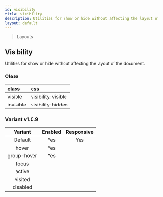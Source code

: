 ```yaml
---
id: visibility
title: Visibility
description: Utilities for show or hide without affecting the layout of the document.
layout: default
---
```


> Layouts

## Visibility

Utilities for show or hide without affecting the layout of the document.

### Class

| <span class="px-3 py-1 text-white bg-charcoal-100 rounded-full">class</span> | <span class="px-3 py-1 text-white bg-charcoal-100 rounded-full">css</span> |
|:--|:--|
| visible | visibility: visible |
| invisible | visibility: hidden |

### Variant <span class="ml-1 px-2 py-1 text-sm text-gray-600 bg-gray-300">v1.0.9</span>

| <span class="font-semibold underline">Variant</span> | <span class="font-semibold underline">Enabled</span> | <span class="font-semibold underline">Responsive</span> |
|:-:|:-:|:-:|
| Default | Yes | Yes |
| hover| Yes | |
| group-hover | Yes | |
| focus | | |
| active | | |
| visited | | |
| disabled | | |